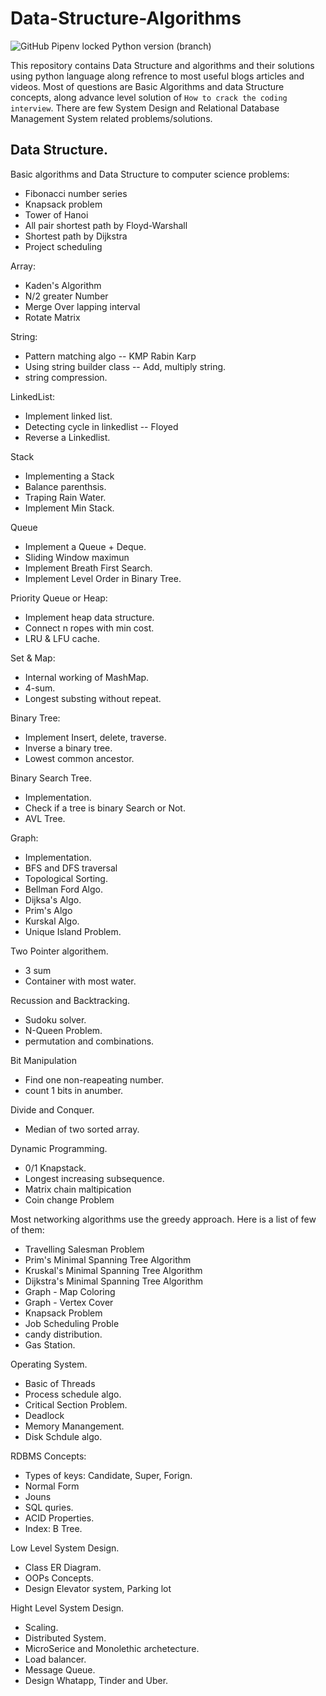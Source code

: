 # Data-Structure-Algorithms

![GitHub Pipenv locked Python version (branch)](https://img.shields.io/github/pipenv/locked/python-version/mushahidmehdi/Full-Stack-Web-Application/main)

This repository contains Data Structure and algorithms and their solutions using python language along refrence to most useful blogs articles and videos.
Most of questions are Basic Algorithms and data Structure concepts, along advance level solution of `How to crack the coding interview`.
There are few System Design and Relational Database Management System related problems/solutions. 


## Data Structure.

Basic algorithms and Data Structure to computer science problems:
- Fibonacci number series
- Knapsack problem
- Tower of Hanoi
- All pair shortest path by Floyd-Warshall
- Shortest path by Dijkstra
- Project scheduling

Array:
- Kaden's Algorithm
- N/2 greater Number
- Merge Over lapping interval
- Rotate Matrix

String: 
- Pattern matching algo -- KMP Rabin Karp
- Using string builder class -- Add, multiply string.
- string compression.

LinkedList:
- Implement linked list.
- Detecting cycle in linkedlist -- Floyed
- Reverse a Linkedlist.

Stack
- Implementing a Stack
- Balance parenthsis.
- Traping Rain Water.
- Implement Min Stack.

Queue
- Implement a Queue + Deque.
- Sliding Window maximun
- Implement Breath First Search.
- Implement Level Order in Binary Tree.

Priority Queue or Heap:
- Implement heap data structure.
- Connect n ropes with min cost.
- LRU & LFU cache.

Set & Map:
- Internal working of MashMap.
- 4-sum.
- Longest substing without repeat.

Binary Tree:
- Implement Insert, delete, traverse.
- Inverse a binary tree.
- Lowest common ancestor.

Binary Search Tree.
- Implementation.
- Check if a tree is binary Search or Not.
- AVL Tree.

Graph:
- Implementation.
- BFS and DFS traversal
- Topological Sorting.
- Bellman Ford Algo.
- Dijksa's Algo.
- Prim's Algo
- Kurskal Algo.
- Unique Island Problem.

Two Pointer algorithem.
- 3 sum
- Container with most water.

Recussion and Backtracking.
- Sudoku solver.
- N-Queen Problem.
- permutation and combinations.

Bit Manipulation
- Find one non-reapeating number.
- count 1 bits in anumber.

Divide and Conquer.
- Median of two sorted array.


Dynamic Programming.
- 0/1 Knapstack.
- Longest increasing subsequence.
- Matrix chain maltipication
- Coin change Problem


Most networking algorithms use the greedy approach. Here is a list of few of them:
- Travelling Salesman Problem
- Prim's Minimal Spanning Tree Algorithm
- Kruskal's Minimal Spanning Tree Algorithm
- Dijkstra's Minimal Spanning Tree Algorithm
- Graph - Map Coloring
- Graph - Vertex Cover
- Knapsack Problem
- Job Scheduling Proble
- candy distribution.
- Gas Station.

Operating System.
- Basic of Threads
- Process schedule algo.
- Critical Section Problem.
- Deadlock
- Memory Manangement.
- Disk Schdule algo.

RDBMS Concepts:
- Types of keys: Candidate, Super, Forign.
- Normal Form
- Jouns
- SQL quries.
- ACID Properties.
- Index: B Tree.

Low Level System Design.
- Class ER Diagram.
- OOPs Concepts.
- Design Elevator system, Parking lot

Hight Level System Design.
- Scaling.
- Distributed System.
- MicroSerice and Monolethic archetecture.
- Load balancer.
- Message Queue.
- Design Whatapp, Tinder and Uber.




